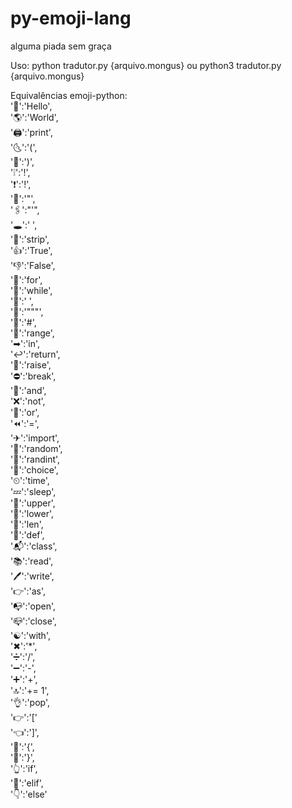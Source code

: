 # py-emoji-lang
alguma piada sem graça

Uso:
python tradutor.py {arquivo.mongus}
ou
python3 tradutor.py {arquivo.mongus}

Equivalências emoji-python:<br>
'👋':'Hello',<br>
'🌎':'World',<br>
'🖨':'print',<br>
'🌜':'(',<br>
'🌛':')',<br>
'❕':'!',<br>
'❗':'!',<br>
'📎':'"',<br>
'🖇':"'",<br>
'🕳':' ',<br>
'👙':'strip',<br>
'👍':'True',<br>
'👎':'False',<br>
'🔁':'for',<br>
'🔂':'while',<br>
'📑':'  ',<br>
'📄':'"""',<br>
'📝':'#',<br>
'👐':'range',<br>
'➡':'in',<br>
'↩':'return',<br>
'🚩':'raise',<br>
'⛔':'break',<br>
'🤝':'and',<br>
'❌':'not',<br>
'🙌':'or',<br>
'⏪':'=',<br>
'✈':'import',<br>
'🎲':'random',<br>
'🔢':'randint',<br>
'🤔':'choice',<br>
'⏲':'time',<br>
'💤':'sleep',<br>
'👠':'upper',<br>
'👟':'lower',<br>
'🤏':'len',<br>
'📮':'def',<br>
'📬':'class',<br>
'📚':'read',<br>
'🖊':'write',<br>
'👉':'as',<br>
'📭':'open',<br>
'📪':'close',<br>
'☯':'with',<br>
'✖':'*',<br>
'➗':'/',<br>
'➖':'-',<br>
'➕':'+',<br>
'🔝':'+= 1',<br>
'👌':'pop',<br>
'👉':'['<br>
'👈':']',<br>
'🤜':'{',<br>
'🤛':'}',<br>
'👆':'if',<br>
'🖕':'elif',<br>
'👇':'else'<br>
